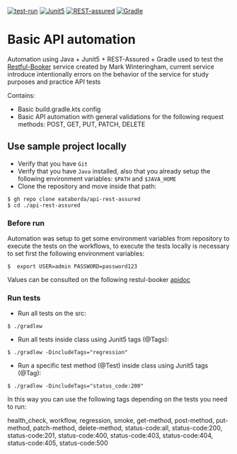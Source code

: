 [![test-run](https://github.com/eataborda/api-rest-assured/actions/workflows/api-rest-assured-test-run.yml/badge.svg)](https://github.com/eataborda/api-rest-assured/actions/workflows/api-rest-assured-test-run.yml)
[![Junit5](https://img.shields.io/badge/Junit5-5.10.3-blue)](https://mvnrepository.com/artifact/org.junit.jupiter/junit-jupiter-engine)
[![REST-assured](https://img.shields.io/badge/RESTAssured-5.5.0-blue)](https://mvnrepository.com/artifact/io.rest-assured/rest-assured)
[![Gradle](https://img.shields.io/badge/Gradle-8.9-blue)](https://gradle.org/releases/)


# Basic API automation
Automation using Java + Junit5 + REST-Assured + Gradle
used to test the [Restful-Booker](https://restful-booker.herokuapp.com/) service created by Mark Winteringham, current service introduce intentionally errors
on the behavior of the service for study purposes and practice API tests

Contains:
- Basic build.gradle.kts config
- Basic API automation with general validations for the following request methods: POST, GET, PUT, PATCH, DELETE

## Use sample project locally
- Verify that you have `Git`
- Verify that you have `Java` installed, also that you already setup the following environment variables: `$PATH` and `$JAVA_HOME`
- Clone the repository and move inside that path:
```shellscript
$ gh repo clone eataborda/api-rest-assured
$ cd ./api-rest-assured
```
### Before run
Automation was setup to get some environment variables from repository to execute the tests on the workflows,
to execute the tests locally is necessary to set first the following environment variables:
```
$  export USER=admin PASSWORD=password123
```
Values can be consulted on the following restul-booker [apidoc](https://restful-booker.herokuapp.com/apidoc/index.html)

### Run tests
- Run all tests on the src:
```
$ ./gradlew
```
- Run all tests inside class using Junit5 tags (@Tags):
```
$ ./gradlew -DincludeTags="regression"
```
- Run a specific test method (@Test) inside class using Junit5 tags (@Tag):
```
$ ./gradlew -DincludeTags="status_code:200"
```
In this way you can use the following tags depending on the tests you need to run:

health_check, workflow, regression, smoke, get-method, post-method, put-method, patch-method,
delete-method, status-code:all, status-code:200, status-code:201, status-code:400, status-code:403,
status-code:404, status-code:405, status-code:500